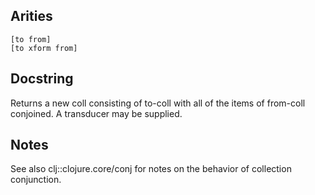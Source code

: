 ## Arities

    [to from]
    [to xform from]

## Docstring

Returns a new coll consisting of to-coll with all of the items of
from-coll conjoined. A transducer may be supplied.

## Notes

See also clj::clojure.core/conj for notes on the behavior of
collection conjunction.
